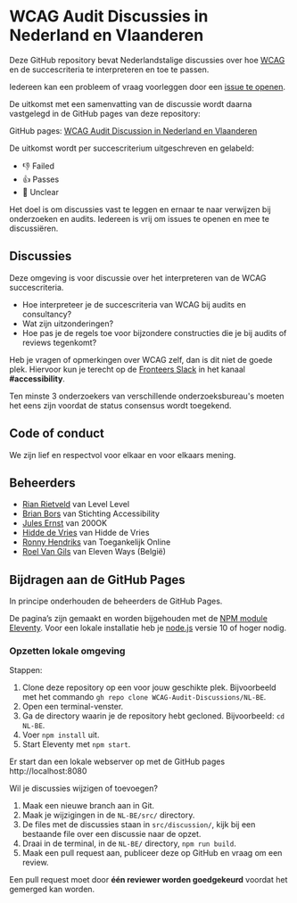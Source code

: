 # WCAG Audit Discussies in Nederland en Vlaanderen

Deze GitHub repository bevat Nederlandstalige discussies over hoe [WCAG](https://www.w3.org/WAI/standards-guidelines/wcag/glance/) en de succescriteria te interpreteren en toe te passen.

Iedereen kan een probleem of vraag voorleggen door een [issue te openen](https://github.com/WCAG-Audit-Discussions/NL-BE/issues).

De uitkomst met een samenvatting van de discussie wordt daarna vastgelegd in de GitHub pages van deze repository:

GitHub pages: [WCAG Audit Discussion in Nederland en Vlaanderen](https://wcag-audit-discussions.github.io/NL-BE/)

De uitkomst wordt per succescriterium uitgeschreven en gelabeld:

- 👎 Failed
- 👍 Passes
- 🤔 Unclear

Het doel is om discussies vast te leggen en ernaar te naar verwijzen bij onderzoeken en audits. Iedereen is vrij om issues te openen en mee te discussiëren.

## Discussies

Deze omgeving is voor discussie over het interpreteren van de WCAG succescriteria.

- Hoe interpreteer je de succescriteria van WCAG bij audits en consultancy?
- Wat zijn uitzonderingen?
- Hoe pas je de regels toe voor bijzondere constructies die je bij audits of reviews tegenkomt?

Heb je vragen of opmerkingen over WCAG zelf, dan is dit niet de goede plek.
Hiervoor kun je terecht op de [Fronteers Slack](https://fronteersnl.slack.com) in het kanaal **#accessibility**.

Ten minste 3 onderzoekers van verschillende onderzoeksbureau's moeten het eens zijn voordat de status consensus wordt toegekend.

## Code of conduct

We zijn lief en respectvol voor elkaar en voor elkaars mening.

## Beheerders

- [Rian Rietveld](https://github.com/rianrietveld) van Level Level
- [Brian Bors](https://github.com/ShadowBB) van Stichting Accessibility
- [Jules Ernst](https://github.com/julezrulez) van 200OK
- [Hidde de Vries](https://github.com/hidde) van Hidde de Vries
- [Ronny Hendriks](https://github.com/Aircl0wn) van Toegankelijk Online
- [Roel Van Gils](https://github.com/roelvangils) van Eleven Ways (België)

## Bijdragen aan de GitHub Pages

In principe onderhouden de beheerders de GitHub Pages.

De pagina’s zijn gemaakt en worden bijgehouden met de [NPM module Eleventy](https://www.11ty.dev/docs/getting-started/). Voor een lokale installatie heb je [node.js](https://nodejs.org/en/) versie 10 of hoger nodig.

### Opzetten lokale omgeving

Stappen:

1. Clone deze repository op een voor jouw geschikte plek. Bijvoorbeeld met het commando `gh repo clone WCAG-Audit-Discussions/NL-BE`.
2. Open een terminal-venster.
3. Ga de directory waarin je de repository hebt gecloned. Bijvoorbeeld: `cd NL-BE`.
4. Voer `npm install` uit.
5. Start Eleventy met `npm start`.

Er start dan een lokale webserver op met de GitHub pages http://localhost:8080

Wil je discussies wijzigen of toevoegen?

1. Maak een nieuwe branch aan in Git.
2. Maak je wijzigingen in de `NL-BE/src/` directory.
3. De files met de discussies staan in `src/discussion/`, kijk bij een bestaande file over een discussie naar de opzet.
4. Draai in de terminal, in de `NL-BE/` directory, `npm run build`.
5. Maak een pull request aan, publiceer deze op GitHub en vraag om een review.

Een pull request moet door **één reviewer worden goedgekeurd** voordat het gemerged kan worden.
